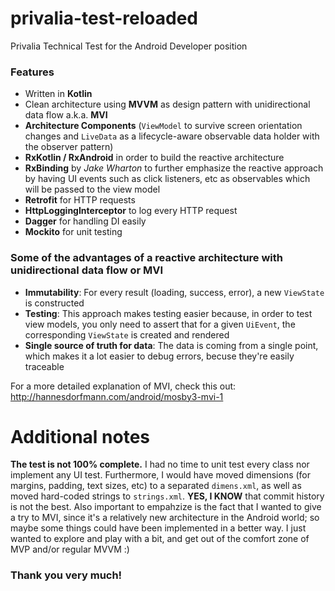 # privalia-test-reloaded
Privalia Technical Test for the Android Developer position

### Features

* Written in **Kotlin**
* Clean architecture using **MVVM** as design pattern with unidirectional data flow a.k.a. **MVI**
* **Architecture Components** (`ViewModel` to survive screen orientation changes and `LiveData` as a lifecycle-aware observable data holder with the observer pattern)
* **RxKotlin / RxAndroid** in order to build the reactive architecture
* **RxBinding** by *Jake Wharton* to further emphasize the reactive approach by having UI events such as click listeners, etc as observables which will be passed to the view model
* **Retrofit** for HTTP requests
* **HttpLoggingInterceptor** to log every HTTP request
* **Dagger** for handling DI easily
* **Mockito** for unit testing

### Some of the advantages of a reactive architecture with unidirectional data flow or MVI

* **Immutability**: For every result (loading, success, error), a new `ViewState` is constructed
* **Testing**: This approach makes testing easier because, in order to test view models, you only need to assert that for a given `UiEvent`, the corresponding `ViewState` is created and rendered
* **Single source of truth for data**: The data is coming from a single point, which makes it a lot easier to debug errors, becuse they're easily traceable

For a more detailed explanation of MVI, check this out: http://hannesdorfmann.com/android/mosby3-mvi-1


# Additional notes

**The test is not 100% complete.** I had no time to unit test every class nor implement any UI test. Furthermore, I would have moved dimensions (for margins, padding, text sizes, etc) to a separated `dimens.xml`, as well as moved hard-coded strings to `strings.xml`. **YES, I KNOW** that commit history is not the best. Also important to empahzize is the fact that I wanted to give a try to MVI, since it's a relatively new architecture in the Android world; so maybe some things could have been implemented in a better way. I just wanted to explore and play with a bit, and get out of the comfort zone of MVP and/or regular MVVM :)

### Thank you very much!
